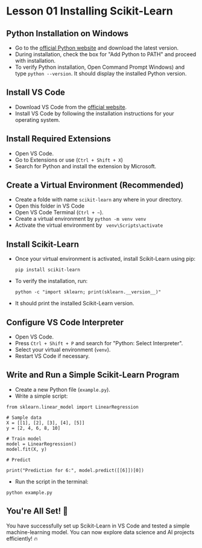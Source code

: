 # Lesson 01 Installing Scikit-Learn

## Python Installation on Windows
- Go to the [official Python website](https://www.python.org/downloads/windows/) and download the latest version.
- During installation, check the box for "Add Python to PATH" and proceed with installation.
- To verify Python installation, Open Command Prompt Windows) and type ```python --version```. It should display the installed Python version.

## Install VS Code
- Download VS Code from the [official website](https://code.visualstudio.com/download).
- Install VS Code by following the installation instructions for your operating system.

## Install Required Extensions
- Open VS Code.
- Go to Extensions or use (```Ctrl + Shift + X```)
- Search for Python and install the extension by Microsoft.

## Create a Virtual Environment (Recommended)
- Create a folde with name ```scikit-learn``` any where in your directory.
- Open this folder in VS Code
- Open VS Code Terminal (```Ctrl + ~```).
- Create a virtual environment by ```python -m venv venv```
- Activate the virtual environment by ``` venv\Scripts\activate```

## Install Scikit-Learn
- Once your virtual environment is activated, install Scikit-Learn using pip:
  ```
  pip install scikit-learn
  ```
  
- To verify the installation, run:
  ```
  python -c "import sklearn; print(sklearn.__version__)"
  ```
- It should print the installed Scikit-Learn version.

## Configure VS Code Interpreter
- Open VS Code.
- Press ```Ctrl + Shift + P``` and search for "Python: Select Interpreter".
- Select your virtual environment (```venv```).
- Restart VS Code if necessary.

## Write and Run a Simple Scikit-Learn Program
- Create a new Python file (```example.py```).
- Write a simple script:

```
from sklearn.linear_model import LinearRegression

# Sample data
X = [[1], [2], [3], [4], [5]]
y = [2, 4, 6, 8, 10]

# Train model
model = LinearRegression()
model.fit(X, y)

# Predict

print("Prediction for 6:", model.predict([[6]])[0])
```

- Run the script in the terminal:
```
python example.py
```

## You're All Set! 🚀
You have successfully set up Scikit-Learn in VS Code and tested a simple machine-learning model. You can now explore data science and AI projects efficiently! 🔥



